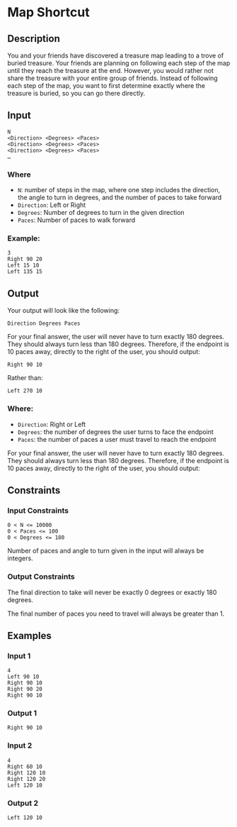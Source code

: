 # Map Shortcut
## Description
You and your friends have discovered a treasure map leading to a trove of buried treasure. Your friends are planning on following each step of the map until they reach the treasure at the end. However, you would rather not share the treasure with your entire group of friends. Instead of following each step of the map, you want to first determine exactly where the treasure is buried, so you can go there directly.
## Input
```
N
<Direction> <Degrees> <Paces>
<Direction> <Degrees> <Paces>
<Direction> <Degrees> <Paces>
…
```

### Where
* `N`: number of steps in the map, where one step includes the direction, the angle to turn in degrees, and the number of paces to take forward
* `Direction`: Left or Right
* `Degrees`: Number of degrees to turn in the given direction
* `Paces`: Number of paces to walk forward

### Example:
```
3
Right 90 20
Left 15 10
Left 135 15
```

## Output
Your output will look like the following:
```
Direction Degrees Paces
```

For your final answer, the user will never have to turn exactly 180 degrees. They should always turn less than 180 degrees. Therefore, if the endpoint is 10 paces away, directly to the right of the user, you should output:
```
Right 90 10
```
Rather than:
```
Left 270 10
```

### Where:
* `Direction`: Right or Left
* `Degrees`: the number of degrees the user turns to face the endpoint
* `Paces`: the number of paces a user must travel to reach the endpoint

For your final answer, the user will never have to turn exactly 180 degrees. They should always turn less than 180 degrees. Therefore, if the endpoint is 10 paces away, directly to the right of the user, you should output:

## Constraints
### Input Constraints
```
0 < N <= 10000
0 < Paces <= 100
0 < Degrees <= 180
```
Number of paces and angle to turn given in the input will always be integers.
### Output Constraints
The final direction to take will never be exactly 0 degrees or exactly 180 degrees.

The final number of paces you need to travel will always be greater than 1.

## Examples
### Input 1
```
4
Left 90 10
Right 90 10
Right 90 20
Right 90 10
```

### Output 1
```
Right 90 10
```

### Input 2
```
4
Right 60 10
Right 120 10
Right 120 20
Left 120 10
```
### Output 2
```
Left 120 10
```
